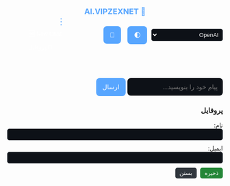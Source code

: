 <!DOCTYPE html>
<html lang="fa" dir="rtl">
<head>
<meta charset="UTF-8">
<meta name="viewport" content="width=device-width, initial-scale=1.0">
<title>Al.VIPZEXNET - چت هوش مصنوعی</title>
<style>
:root {
  --bg-dark:#0d1117;
  --text-light:#fff;
  --brand:#58a6ff;
  --success:#238636;
  --danger:#ff5252;
  --card-dark:rgba(33,38,45,0.9);
}

body {
  margin:0;
  font-family:sans-serif;
  background:var(--bg-dark);
  color:var(--text-light);
  display:flex;
  flex-direction:column;
  height:100vh;
}

header {
  background:#161b22;
  padding:10px;
  display:flex;
  align-items:center;
  justify-content:space-between;
  border-bottom:1px solid #30363d;
}
header h1 { margin:0; font-size:18px; color:var(--brand); }
#modelSelect {
  background:var(--bg-dark);
  color:var(--text-light);
  border:1px solid #30363d;
  padding:5px;
  border-radius:5px;
}

#chatWindow {
  flex:1;
  overflow-y:auto;
  padding:20px;
  display:flex;
  flex-direction:column;
  gap:12px;
}
#chatWindow::-webkit-scrollbar { width:6px; }
#chatWindow::-webkit-scrollbar-thumb { background:var(--brand); border-radius:3px; }

.message {
  max-width:70%;
  padding:12px 16px;
  border-radius:12px;
  line-height:1.5;
  white-space:pre-wrap;
  position:relative;
}
.user { background:var(--success); color:#fff; align-self:flex-end; border-bottom-right-radius:0; }
.bot { background:var(--card-dark); color:#fff; align-self:flex-start; border-bottom-left-radius:0; }
.msg-time { font-size:10px; opacity:0.6; text-align:left; margin-top:4px; }
.msg-user { font-weight:bold; font-size:12px; }

#inputArea {
  display:flex;
  padding:10px;
  border-top:1px solid #30363d;
  background:#161b22;
}
#userInput { flex:1; padding:12px; border:none; border-radius:8px; background:var(--bg-dark); color:var(--text-light); font-size:15px; }
#sendBtn, #uploadBtn, #themeBtn { padding:12px 15px; margin-left:5px; background:var(--brand); border:none; border-radius:8px; cursor:pointer; color:#fff; font-size:15px; }
#sendBtn:hover, #uploadBtn:hover, #themeBtn:hover { background:#1f6feb; }

@keyframes fadeIn { from{opacity:0; transform:translateY(5px);} to{opacity:1; transform:translateY(0);} }

#historyMenu {
  display:none;
  position:absolute;
  top:35px;
  right:0;
  background:#161b22;
  border:1px solid #30363d;
  border-radius:6px;
  min-width:220px;
  z-index:100;
  max-height:300px;
  overflow-y:auto;
}
#historyMenu button { width:100%; padding:8px; border:none; background:none; color:#fff; text-align:left; cursor:pointer; }
#historyMenu button:hover { background:#30363d; }
#menuContainer { position:relative; }

#profileModal {
  display:none;
  position:fixed;
  top:50%; left:50%;
  transform:translate(-50%,-50%);
  background:#161b22;
  border:1px solid #30363d;
  border-radius:10px;
  padding:20px;
  z-index:200;
  width:300px;
  color:#fff;
}
#profileModal input { width:100%; margin-bottom:10px; padding:5px; background:#0d1117; color:#fff; border:1px solid #30363d; border-radius:5px; }
#profileModal button { cursor:pointer; border:none; border-radius:5px; padding:5px 10px; }
#saveProfile { background:var(--success); color:#fff; margin-left:5px; }
#closeProfile { background:#30363d; color:#fff; }

.typing { font-style:italic; opacity:0.7; }
.message img { max-width:150px; border-radius:8px; }
</style>
</head>
<body>

<header>
  <h1>🤖 Al.VIPZEXNET</h1>
  <div style="display:flex; align-items:center; gap:10px;">
    <select id="modelSelect">
      <option value="openai">OpenAI</option>
      <option value="deepseek">DeepSeek</option>
      <option value="mistral">Mistral</option>
      <option value="openai-large">OpenAI Large (GPT-4)</option>
    </select>
    <button id="themeBtn">🌓</button>
    <button id="uploadBtn">📎</button>
    <div id="menuContainer">
      <button id="menuBtn" style="background:none;border:none;color:var(--brand);font-size:20px;cursor:pointer;">⋮</button>
      <div id="historyMenu">
        <button id="newChat">🆕 New Chat</button>
        <button id="profileBtn">👤 پروفایل</button>
        <div id="chatHistoryList"></div>
      </div>
    </div>
  </div>
</header>

<div id="chatWindow"></div>

<div id="inputArea">
  <input type="text" id="userInput" placeholder="پیام خود را بنویسید..." onkeydown="if(event.key==='Enter'){sendMessage()}">
  <button id="sendBtn" onclick="sendMessage()">ارسال</button>
</div>

<div id="profileModal">
  <h3>پروفایل</h3>
  <label>نام:</label><input type="text" id="profileName">
  <label>ایمیل:</label><input type="email" id="profileEmail">
  <div style="text-align:right;">
    <button id="saveProfile">ذخیره</button>
    <button id="closeProfile">بستن</button>
  </div>
</div>

<input type="file" id="fileInput" style="display:none" accept="image/*,.txt">

<script>
let selectedModel="openai";
const chatWindow=document.getElementById("chatWindow");

// تغییر مدل
document.getElementById("modelSelect").addEventListener("change",()=>{selectedModel=document.getElementById("modelSelect").value;});

// تاریخچه
function loadChatHistory(){
  const history=JSON.parse(localStorage.getItem("chatHistory")||"[]");
  history.forEach(msg=>addMessage(msg.text,msg.sender,false,msg.time,msg.name,msg.img));
}

function saveMessage(text,sender,time,name=null,img=null){
  const history=JSON.parse(localStorage.getItem("chatHistory")||"[]");
  history.push({text,sender,time,name,img});
  localStorage.setItem("chatHistory",JSON.stringify(history));
}

function addMessage(text,sender,save=true,time=null,name=null,img=null,isTyping=false){
  const msgDiv=document.createElement("div");
  msgDiv.className="message "+sender;
  if(!time) time=new Date().toLocaleTimeString([], {hour:'2-digit',minute:'2-digit'});
  let userDisplay=name ? `<div class="msg-user">${name}</div>` : "";
  let imgTag=img ? `<img src="${img}">` : "";
  msgDiv.innerHTML=`${userDisplay}<span>${text}</span>${imgTag}<div class="msg-time">${time}</div>`;
  if(isTyping) msgDiv.classList.add("typing");
  chatWindow.appendChild(msgDiv);
  chatWindow.scrollTop=chatWindow.scrollHeight;
  if(save) saveMessage(text,sender,time,name,img);
}

// ارسال پیام متن
async function sendMessage(){
  const input=document.getElementById("userInput");
  const text=input.value.trim();
  if(!text) return;
  const profile=JSON.parse(localStorage.getItem("userProfile")||"{}");
  addMessage(text,"user",true,null,profile.name);
  input.value="";
  const loadingMsg=document.createElement("div");
  loadingMsg.className="message bot typing";
  loadingMsg.textContent="در حال تحلیل Al.VIPZEXNET...";
  chatWindow.appendChild(loadingMsg);
  chatWindow.scrollTop=chatWindow.scrollHeight;

  try{
    const formData=new FormData();
    formData.append("userid","user123");
    formData.append("prompt",text);
    formData.append("model",selectedModel);
    const res=await fetch("https://api2.api-code.ir/gpt-save-v2/",{method:"POST",body:formData});
    const data=await res.text();
    loadingMsg.remove();
    addMessage(data,"bot");
  }catch(err){
    loadingMsg.remove();
    addMessage("❌ خطا در دریافت پاسخ","bot");
    console.error(err);
  }
}

// آپلود تصویر و فایل
const uploadBtn=document.getElementById("uploadBtn");
const fileInput=document.getElementById("fileInput");
uploadBtn.addEventListener("click",()=>fileInput.click());
fileInput.addEventListener("change",(e)=>{
  const file=e.target.files[0];
  if(!file) return;
  const reader=new FileReader();
  reader.onload=function(){
    const profile=JSON.parse(localStorage.getItem("userProfile")||"{}");
    if(file.type.startsWith("image/")){
      addMessage("", "user", true, null, profile.name, reader.result);
      analyzeImage(reader.result);
    } else if(file.type==="text/plain"){
      addMessage(reader.result, "user");
    }
  };
  reader.readAsDataURL(file);
});

async function analyzeImage(base64Image){
  const loadingMsg=document.createElement("div");
  loadingMsg.className="message bot typing";
  loadingMsg.textContent="در حال تحلیل تصویر توسط Al.VIPZEXNET...";
  chatWindow.appendChild(loadingMsg);
  chatWindow.scrollTop=chatWindow.scrollHeight;

  try{
    const formData=new FormData();
    formData.append("userid","mahdi-vision");
    formData.append("model","mistral");
    formData.append("prompt","این تصویر را توصیف کن: "+base64Image);

    const res=await fetch("https://api2.api-code.ir/gpt-save-v2/",{method:"POST",body:formData});
    const data=await res.text();
    loadingMsg.remove();
    addMessage(data,"bot");
  }catch(err){
    loadingMsg.remove();
    addMessage("❌ خطا در تحلیل تصویر","bot");
    console.error(err);
  }
}

// منوی سه نقطه
const menuBtn=document.getElementById("menuBtn");
const historyMenu=document.getElementById("historyMenu");
const chatHistoryList=document.getElementById("chatHistoryList");
menuBtn.addEventListener("click",()=>{
  historyMenu.style.display=historyMenu.style.display==="block"?"none":"block";
  renderHistoryList();
});
document.getElementById("newChat").addEventListener("click",()=>{
  if(confirm("آیا مطمئن هستید که می‌خواهید چت جدید شروع کنید؟")){
    localStorage.removeItem("chatHistory");
    chatWindow.innerHTML="";
    historyMenu.style.display="none";
  }
});
function renderHistoryList(){
  const history=JSON.parse(localStorage.getItem("chatHistory")||"[]");
  chatHistoryList.innerHTML="";
  history.forEach(msg=>{
    const btn=document.createElement("button");
    btn.textContent=(msg.sender==="user"?"👤 ":"🤖 ")+msg.text.slice(0,30);
    btn.addEventListener("click",()=>alert("پیام کامل:\n"+msg.text));
    chatHistoryList.appendChild(btn);
  });
}
document.addEventListener("click",(e)=>{
  if(!historyMenu.contains(e.target) && e.target!==menuBtn) historyMenu.style.display="none";
});

// پروفایل
const profileBtn=document.getElementById("profileBtn");
const profileModal=document.getElementById("profileModal");
const closeProfile=document.getElementById("closeProfile");
const saveProfile=document.getElementById("saveProfile");
const profileName=document.getElementById("profileName");
const profileEmail=document.getElementById("profileEmail");

profileBtn.addEventListener("click",()=>{
  profileModal.style.display="block";
  historyMenu.style.display="none";
  const profile=JSON.parse(localStorage.getItem("userProfile")||"{}");
  profileName.value=profile.name||"";
  profileEmail.value=profile.email||"";
});
closeProfile.addEventListener("click",()=>{profileModal.style.display="none";});
saveProfile.addEventListener("click",()=>{
  const profile={name:profileName.value.trim(),email:profileEmail.value.trim()};
  localStorage.setItem("userProfile",JSON.stringify(profile));
  alert("پروفایل ذخیره شد ✅");
  profileModal.style.display="none";
});

// حالت شب/روز
const themeBtn=document.getElementById("themeBtn");
let darkMode=true;
themeBtn.addEventListener("click",()=>{
  darkMode=!darkMode;
  document.body.style.background=darkMode?"#0d1117":"#f5f5f5";
  document.body.style.color=darkMode?"#fff":"#000";
});

loadChatHistory();
</script>

</body>
</html>

